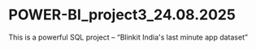 # POWER-BI_project3_24.08.2025
This is a powerful SQL project – “Blinkit India's last minute app dataset”
